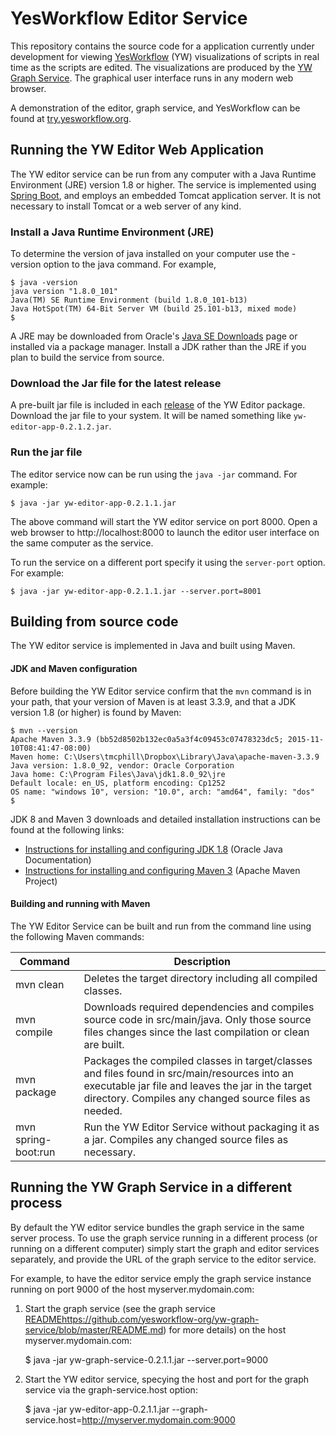 YesWorkflow Editor Service
==========================

This repository contains the source code for a application currently under development for viewing [YesWorkflow](https://github.com/yesworkflow-org/yw-prototypes/blob/master/README.md) (YW) visualizations of scripts in real time as the scripts are edited. The visualizations are produced by the [YW Graph Service](https://github.com/yesworkflow-org/yw-graph-service). The graphical user interface runs in any modern web browser.

A demonstration of the editor, graph service, and YesWorkflow can be found at [try.yesworkflow.org](http://try.yesworkflow.org).

Running the YW Editor Web Application
-------------------------------------
The YW editor service can be run from any computer with a Java Runtime Environment (JRE) version 1.8 or higher. The service is implemented using [Spring Boot](http://projects.spring.io/spring-boot/), and employs an embedded Tomcat application server. It is not necessary to install Tomcat or a web server of any kind.

### Install a Java Runtime Environment (JRE)

To determine the version of java installed on your computer use the -version option to the java command. For example,

    $ java -version
    java version "1.8.0_101"
    Java(TM) SE Runtime Environment (build 1.8.0_101-b13)
    Java HotSpot(TM) 64-Bit Server VM (build 25.101-b13, mixed mode)
    $

A JRE may be downloaded from Oracle's [Java SE Downloads](http://www.oracle.com/technetwork/java/javase/downloads/jdk8-downloads-2133151.html) page or installed via a package manager. Install a JDK rather than the JRE if you plan to build the service from source.

### Download the Jar file for the latest release

A pre-built jar file is included in each [release](https://github.com/yesworkflow-org/yw-editor-webapp/releases) of the YW Editor package.  Download the jar file to your system.  It will be named something like `yw-editor-app-0.2.1.2.jar`.

### Run the jar file

The editor service now can be run using the `java -jar` command. For example:

    $ java -jar yw-editor-app-0.2.1.1.jar

The above command will start the YW editor service on port 8000.  Open a web browser to http://localhost:8000 to launch the editor user interface on the same computer as the service.

To run the service on a different port specify it using the `server-port` option.  For example:

    $ java -jar yw-editor-app-0.2.1.1.jar --server.port=8001

Building from source code
-------------------------

The YW editor service is implemented in Java and built using Maven.

#### JDK and Maven configuration

Before building the YW Editor service confirm that the `mvn` command is in your path, that your version of Maven is at least 3.3.9, and that a JDK version 1.8 (or higher) is found by Maven:
    
    $ mvn --version
    Apache Maven 3.3.9 (bb52d8502b132ec0a5a3f4c09453c07478323dc5; 2015-11-10T08:41:47-08:00)
    Maven home: C:\Users\tmcphill\Dropbox\Library\Java\apache-maven-3.3.9
    Java version: 1.8.0_92, vendor: Oracle Corporation
    Java home: C:\Program Files\Java\jdk1.8.0_92\jre
    Default locale: en_US, platform encoding: Cp1252
    OS name: "windows 10", version: "10.0", arch: "amd64", family: "dos"
    $

JDK 8 and Maven 3 downloads and detailed installation instructions can be found at the following links:

- [Instructions for installing and configuring JDK 1.8](http://docs.oracle.com/javase/8/docs/technotes/guides/install/install_overview.html) (Oracle Java Documentation)
- [Instructions for installing and configuring Maven 3](http://maven.apache.org/download.cgi) (Apache Maven Project)

#### Building and running with Maven

The YW Editor Service can be built and run from the command line using the following Maven commands:

Command       | Description
--------------|------------
mvn clean     | Deletes the target directory including all compiled classes.
mvn compile   | Downloads required dependencies and compiles source code in src/main/java.  Only those source files changes since the last compilation or clean are built.
mvn package   | Packages the compiled classes in target/classes and files found in src/main/resources into an executable jar file and leaves the jar in the target directory.  Compiles any changed source files as needed.
mvn spring-boot:run | Run the YW Editor Service without packaging it as a jar.  Compiles any changed source files as necessary.

Running the YW Graph Service in a different process
---------------------------------------------------
By default the YW editor service bundles the graph service in the same server process. To use the graph service running in a different process (or running on a different computer) simply start the graph and editor services separately, and provide the URL of the graph service to the editor service.

For example, to have the editor service emply the graph service instance running on port 9000 of the host myserver.mydomain.com:

1. Start the graph service (see the graph service [README]()https://github.com/yesworkflow-org/yw-graph-service/blob/master/README.md) for more details) on the host myserver.mydomain.com:

    $ java -jar yw-graph-service-0.2.1.1.jar --server.port=9000

2. Start the YW editor service, specying the host and port for the graph service via the graph-service.host option:

    $ java -jar yw-editor-app-0.2.1.1.jar --graph-service.host=http://myserver.mydomain.com:9000
